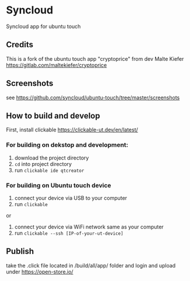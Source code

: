 # Syncloud

Syncloud app for ubuntu touch

## Credits

This is a fork of the ubuntu touch app "cryptoprice" from dev Malte Kiefer https://gitlab.com/maltekiefer/cryptoprice

## Screenshots

see https://github.com/syncloud/ubuntu-touch/tree/master/screenshots

## How to build and develop

First, install clickable https://clickable-ut.dev/en/latest/

### For building on dekstop and development:

1. download the project directory
2. ```cd``` into project directory
3. run ```clickable ide qtcreator```

### For building on Ubuntu touch device

1. connect your device via USB to your computer
2. run ```clickable```

or

1. connect your device via WiFi network same as your computer
2. run ```clickable --ssh [IP-of-your-ut-device]```

## Publish
take the .click file located in /build/all/app/ folder
and 
login and upload  under https://open-store.io/
